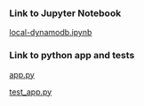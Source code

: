 ### Link to Jupyter Notebook

[local-dynamodb.ipynb](local-dynamodb.ipynb)

### Link to python app and tests

[app.py](app.py)

[test_app.py](test_app.py)
